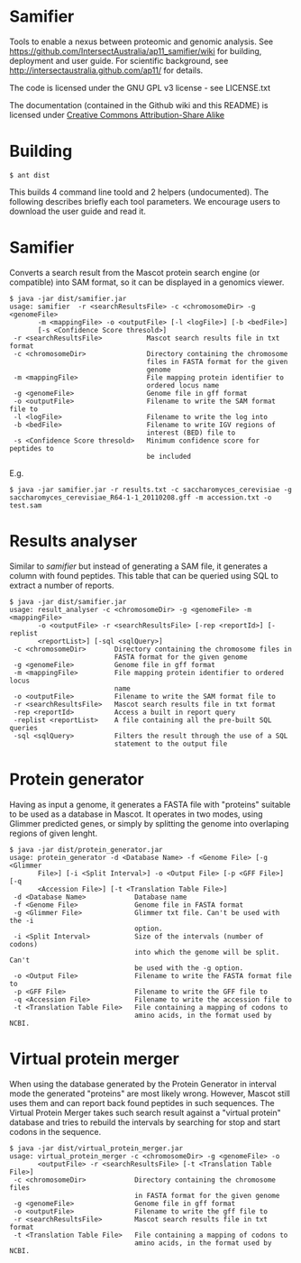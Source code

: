 Samifier
========

  Tools to enable a nexus between proteomic and genomic analysis.
  See https://github.com/IntersectAustralia/ap11_samifier/wiki for building,
  deployment and user guide. For scientific background, see
  http://intersectaustralia.github.com/ap11/ for details.
  
  The code is licensed under the GNU GPL v3 license - see LICENSE.txt

  The documentation (contained in the Github wiki and this README) is licensed under [Creative Commons Attribution-Share Alike](http://creativecommons.org/licenses/by-sa/2.5/au/)


Building
========

    $ ant dist

This builds 4 command line toold and 2 helpers (undocumented). The following
describes briefly each tool parameters. We encourage users to download the
user guide and read it.

Samifier
========

Converts a search result from the Mascot protein search engine (or compatible)
into SAM format, so it can be displayed in a genomics viewer.

    $ java -jar dist/samifier.jar 
    usage: samifier  -r <searchResultsFile> -c <chromosomeDir> -g <genomeFile>   
           -m <mappingFile> -o <outputFile> [-l <logFile>] [-b <bedFile>]
           [-s <Confidence Score thresold>]
     -r <searchResultsFile>           Mascot search results file in txt format           
     -c <chromosomeDir>               Directory containing the chromosome
                                      files in FASTA format for the given
                                      genome
     -m <mappingFile>                 File mapping protein identifier to
                                      ordered locus name                                      
     -g <genomeFile>                  Genome file in gff format
     -o <outputFile>                  Filename to write the SAM format file to     
     -l <logFile>                     Filename to write the log into
     -b <bedFile>                     Filename to write IGV regions of
                                      interest (BED) file to
     -s <Confidence Score thresold>   Minimum confidence score for peptides to
                                      be included

E.g.

    $ java -jar samifier.jar -r results.txt -c saccharomyces_cerevisiae -g saccharomyces_cerevisiae_R64-1-1_20110208.gff -m accession.txt -o test.sam

Results analyser
================

Similar to *samifier* but instead of generating a SAM file, it generates a column with
found peptides. This table that can be queried using SQL to extract a number of reports.


    $ java -jar dist/samifier.jar 
    usage: result_analyser -c <chromosomeDir> -g <genomeFile> -m <mappingFile>
           -o <outputFile> -r <searchResultsFile> [-rep <reportId>] [-replist
           <reportList>] [-sql <sqlQuery>]
     -c <chromosomeDir>       Directory containing the chromosome files in
                              FASTA format for the given genome
     -g <genomeFile>          Genome file in gff format
     -m <mappingFile>         File mapping protein identifier to ordered locus
                              name
     -o <outputFile>          Filename to write the SAM format file to
     -r <searchResultsFile>   Mascot search results file in txt format
     -rep <reportId>          Access a built in report query
     -replist <reportList>    A file containing all the pre-built SQL queries
     -sql <sqlQuery>          Filters the result through the use of a SQL
                              statement to the output file


Protein generator
=================

Having as input a genome, it generates a FASTA file with "proteins" suitable to be
used as a database in Mascot. It operates in two modes, using Glimmer predicted
genes, or simply by splitting the genome into overlaping regions of given lenght.

 
    $ java -jar dist/protein_generator.jar
    usage: protein_generator -d <Database Name> -f <Genome File> [-g <Glimmer
           File>] [-i <Split Interval>] -o <Output File> [-p <GFF File>] [-q
           <Accession File>] [-t <Translation Table File>]
     -d <Database Name>            Database name
     -f <Genome File>              Genome file in FASTA format
     -g <Glimmer File>             Glimmer txt file. Can't be used with the -i
                                   option.
     -i <Split Interval>           Size of the intervals (number of codons)
                                   into which the genome will be split. Can't
                                   be used with the -g option.
     -o <Output File>              Filename to write the FASTA format file to
     -p <GFF File>                 Filename to write the GFF file to
     -q <Accession File>           Filename to write the accession file to
     -t <Translation Table File>   File containing a mapping of codons to
                                   amino acids, in the format used by NCBI.

Virtual protein merger
======================

When using the database generated by the Protein Generator in interval mode the
generated "proteins" are most likely wrong. However, Mascot still uses them and
can report back found peptides in such sequences. The Virtual Protein Merger
takes such search result against a "virtual protein" database and tries to rebuild
the intervals by searching for stop and start codons in the sequence.


    $ java -jar dist/virtual_protein_merger.jar
    usage: virtual_protein_merger -c <chromosomeDir> -g <genomeFile> -o
           <outputFile> -r <searchResultsFile> [-t <Translation Table File>]
     -c <chromosomeDir>            Directory containing the chromosome files
                                   in FASTA format for the given genome
     -g <genomeFile>               Genome file in gff format
     -o <outputFile>               Filename to write the gff file to
     -r <searchResultsFile>        Mascot search results file in txt format
     -t <Translation Table File>   File containing a mapping of codons to
                                   amino acids, in the format used by NCBI.

